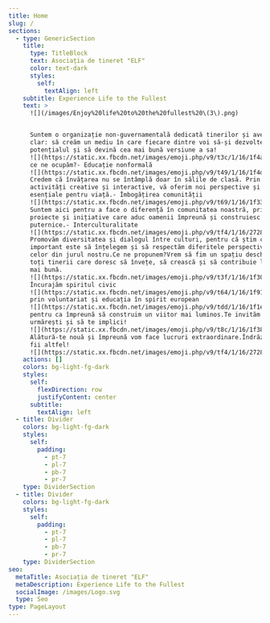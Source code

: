 ```yaml
---
title: Home
slug: /
sections:
  - type: GenericSection
    title:
      type: TitleBlock
      text: Asociația de tineret "ELF"
      color: text-dark
      styles:
        self:
          textAlign: left
    subtitle: Experience Life to the Fullest
    text: >
      ![](/images/Enjoy%20life%20to%20the%20fullest%20\(3\).png)


      Suntem o organizație non-guvernamentală dedicată tinerilor și avem un scop
      clar: să creăm un mediu în care fiecare dintre voi să-și dezvolte
      potențialul și să devină cea mai bună versiune a sa!
      ![](https://static.xx.fbcdn.net/images/emoji.php/v9/t3c/1/16/1f4a1.png)Cu
      ce ne ocupăm?- Educație nonformală
      ![](https://static.xx.fbcdn.net/images/emoji.php/v9/t49/1/16/1f4da.png):
      Credem că învățarea nu se întâmplă doar în sălile de clasă. Prin
      activități creative și interactive, vă oferim noi perspective și abilități
      esențiale pentru viață.- Îmbogățirea comunității
      ![](https://static.xx.fbcdn.net/images/emoji.php/v9/t69/1/16/1f331.png):
      Suntem aici pentru a face o diferență în comunitatea noastră, prin
      proiecte și inițiative care aduc oamenii împreună și construiesc legături
      puternice.- Interculturalitate
      ![](https://static.xx.fbcdn.net/images/emoji.php/v9/tf4/1/16/2728.png):
      Promovăm diversitatea și dialogul între culturi, pentru că știm cât de
      important este să înțelegem și să respectăm diferitele perspective ale
      celor din jurul nostru.Ce ne propunem?Vrem să fim un spațiu deschis pentru
      toți tinerii care doresc să învețe, să crească și să contribuie la o lume
      mai bună.
      ![](https://static.xx.fbcdn.net/images/emoji.php/v9/t3f/1/16/1f30d.png)
      Încurajăm spiritul civic
      ![](https://static.xx.fbcdn.net/images/emoji.php/v9/t64/1/16/1f91d.png)
      prin voluntariat și educația în spirit european
      ![](https://static.xx.fbcdn.net/images/emoji.php/v9/tdd/1/16/1f1ea_1f1fa.png),
      pentru ca împreună să construim un viitor mai luminos.Te invităm să ne
      urmărești și să te implici!
      ![](https://static.xx.fbcdn.net/images/emoji.php/v9/t8c/1/16/1f389.png)
      Alătură-te nouă și împreună vom face lucruri extraordinare.Îndrăznește să
      fii altfel!
      ![](https://static.xx.fbcdn.net/images/emoji.php/v9/tf4/1/16/2728.png)
    actions: []
    colors: bg-light-fg-dark
    styles:
      self:
        flexDirection: row
        justifyContent: center
      subtitle:
        textAlign: left
  - title: Divider
    colors: bg-light-fg-dark
    styles:
      self:
        padding:
          - pt-7
          - pl-7
          - pb-7
          - pr-7
    type: DividerSection
  - title: Divider
    colors: bg-light-fg-dark
    styles:
      self:
        padding:
          - pt-7
          - pl-7
          - pb-7
          - pr-7
    type: DividerSection
seo:
  metaTitle: Asociația de tineret "ELF"
  metaDescription: Experience Life to the Fullest
  socialImage: /images/Logo.svg
  type: Seo
type: PageLayout
---
```

